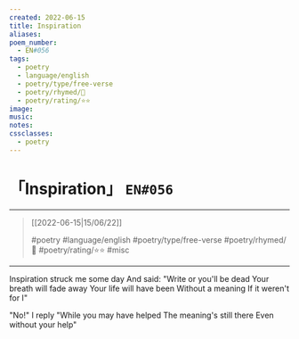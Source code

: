 ```yaml
---
created: 2022-06-15
title: Inspiration
aliases:
poem_number:
  - EN#056
tags:
  - poetry
  - language/english
  - poetry/type/free-verse
  - poetry/rhymed/🔴
  - poetry/rating/⭐⭐
image:
music:
notes:
cssclasses:
  - poetry
---
```

# 「Inspiration」 `EN#056`

---

> [[2022-06-15|15/06/22]]
> 
> #poetry 
> #language/english 
> #poetry/type/free-verse 
> #poetry/rhymed/🔴 
> #poetry/rating/⭐⭐ 
> #misc 

---

Inspiration struck me some day
And said: "Write or you'll be dead
Your breath will fade away
Your life will have been
Without a meaning
If it weren't for I"

"No!" I reply 
"While you may have helped
The meaning's still there
Even without your help"